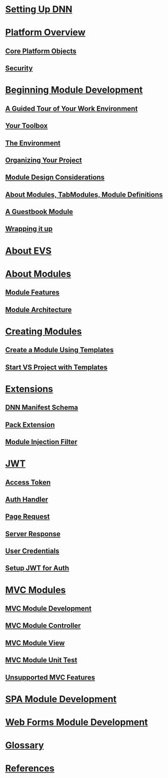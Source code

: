 ﻿# [Setting Up DNN](xref:set-up-dnn)

# [Platform Overview](xref:platform-overview-overview)
## [Core Platform Objects](xref:platform-overview-core-objects)
## [Security](xref:platform-overview-security)

# [Beginning Module Development](xref:beginning-module-development-overview)
## [A Guided Tour of Your Work Environment](xref:mod-dev-work-environment)
## [Your Toolbox](xref:mod-dev-toolbox)
## [The Environment](xref:mod-dev-environment)
## [Organizing Your Project](xref:mod-dev-organizing-project)
## [Module Design Considerations](xref:mod-dev-design)
## [About Modules, TabModules, Module Definitions](xref:mod-dev-modules-vs-tabmodules)
## [A Guestbook Module](xref:mod-dev-example)
## [Wrapping it up](xref:mod-dev-wrapping-up)


# [About EVS](xref:about-evs)

# [About Modules](xref:developers-about-modules-overview)
## [Module Features](xref:module-features)
## [Module Architecture](xref:module-architecture)

# [Creating Modules](xref:developers-creating-modules-overview)
## [Create a Module Using Templates](xref:create-module-using-templates)
## [Start VS Project with Templates](xref:start-vs-project-with-templates)

# [Extensions](xref:developers-extensions-overview)
## [DNN Manifest Schema](xref:dnn-manifest-schema)
## [Pack Extension](xref:developers-pack-extension)
## [Module Injection Filter](xref:module-injection-filter)

# [JWT](xref:developers-jwt-overview)
## [Access Token](xref:developers-jwt-access-token)
## [Auth Handler](xref:developers-jwt-auth-handler)
## [Page Request](xref:developers-jwt-page-request)
## [Server Response](xref:developers-jwt-server-response)
## [User Credentials](xref:developers-jwt-user-credentials)
## [Setup JWT for Auth](xref:developers-setup-jwt-for-auth)

# [MVC Modules](xref:developers-mvc-modules-overview)
## [MVC Module Development](xref:mvc-module-development)
## [MVC Module Controller](xref:mvc-module-mvccontroller)
## [MVC Module View](xref:mvc-module-mvcviews)
## [MVC Module Unit Test](xref:mvc-module-unittest)
## [Unsupported MVC Features](xref:unsupported-mvc-features)

# [SPA Module Development](xref:spa-module-development)

# [Web Forms Module Development](xref:web-forms-module-development)

# [Glossary](xref:developers-glossary)

# [References](developer-references/index.md)
